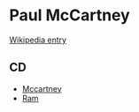 # Paul McCartney

[Wikipedia entry](https://en.wikipedia.org/wiki/Paul_McCartney)

## CD

- [Mccartney](Mccartney.md)
- [Ram](Ram.md)
